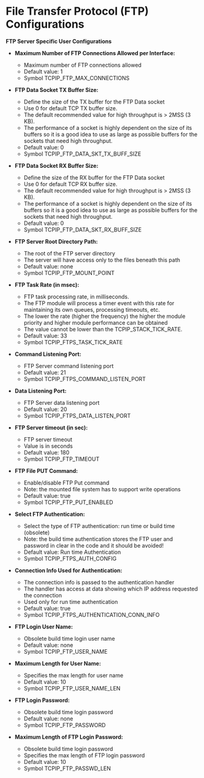 # File Transfer Protocol (FTP)  Configurations

**FTP Server Specific User Configurations**

- **Maximum Number of FTP Connections Allowed per Interface:**
    - Maximum number of FTP connections allowed
    - Default value: 1
    - Symbol TCPIP_FTP_MAX_CONNECTIONS

- **FTP Data Socket TX Buffer Size:**
    - Define the size of the TX buffer for the FTP Data socket
    - Use 0 for default TCP TX buffer size.
    - The default recommended value for high throughput is > 2MSS (3 KB).
    - The performance of a socket is highly dependent on the size of its buffers so it is a good idea to use as large as possible buffers for the sockets that need high throughput. 
    - Default value: 0
    - Symbol TCPIP_FTP_DATA_SKT_TX_BUFF_SIZE

- **FTP Data Socket RX Buffer Size:**
    - Define the size of the RX buffer for the FTP Data socket
    - Use 0 for default TCP RX buffer size.
    - The default recommended value for high throughput is > 2MSS (3 KB).
    - The performance of a socket is highly dependent on the size of its buffers so it is a good idea to use as large as possible buffers for the sockets that need high throughput. 
    - Default value: 0
    - Symbol TCPIP_FTP_DATA_SKT_RX_BUFF_SIZE

- **FTP Server Root Directory Path:**
    - The root of the FTP server directory
    - The server will have access only to the files beneath this path
    - Default value: none
    - Symbol TCPIP_FTP_MOUNT_POINT

- **FTP Task Rate (in msec):**
    - FTP task processing rate, in milliseconds.
    - The FTP module will process a timer event with this rate for maintaining its own queues, processing timeouts, etc.
    - The lower the rate (higher the frequency) the higher the module priority and higher module performance can be obtained
    - The value cannot be lower than the TCPIP_STACK_TICK_RATE.
    - Default value: 33
    - Symbol TCPIP_FTPS_TASK_TICK_RATE

- **Command Listening Port:**
    - FTP Server command listening port
    - Default value: 21
    - Symbol TCPIP_FTPS_COMMAND_LISTEN_PORT

- **Data Listening Port:**
    - FTP Server data listening port
    - Default value: 20
    - Symbol TCPIP_FTPS_DATA_LISTEN_PORT


- **FTP Server timeout (in sec):**
    - FTP server timeout
    - Value is in seconds
    - Default value: 180
    - Symbol TCPIP_FTP_TIMEOUT

- **FTP File PUT Command:**
    - Enable/disable FTP Put command
    - Note: the mounted file system has to support write operations
    - Default value: true
    - Symbol TCPIP_FTP_PUT_ENABLED

- **Select FTP Authentication:**
    - Select the type of FTP authentication: run time or build time (obsolete)
    - Note: the build time authentication stores the FTP user and password in clear in the code and it should be avoided!
    - Default value: Run time Authentication
    - Symbol TCPIP_FTPS_AUTH_CONFIG

- **Connection Info Used for Authentication:**
    - The connection info is passed to the authentication handler
    - The handler has access at data showing which IP address requested the connection
    - Used only for run time authentication
    - Default value: true
    - Symbol TCPIP_FTPS_AUTHENTICATION_CONN_INFO

- **FTP Login User Name:**
    - Obsolete build time login user name
    - Default value: none
    - Symbol TCPIP_FTP_USER_NAME

- **Maximum Length for User Name:**
    - Specifies the max length for user name
    - Default value: 10
    - Symbol TCPIP_FTP_USER_NAME_LEN


- **FTP Login Password:**
    - Obsolete build time login password
    - Default value: none
    - Symbol TCPIP_FTP_PASSWORD

- **Maximum Length of FTP Login Password:**
    - Obsolete build time login password
    - Specifies the max length of FTP login password
    - Default value: 10
    - Symbol TCPIP_FTP_PASSWD_LEN








